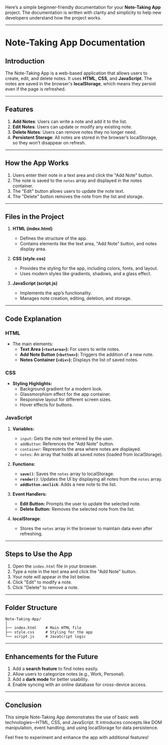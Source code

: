 Here’s a simple beginner-friendly documentation for your **Note-Taking App** project. The documentation is written with clarity and simplicity to help new developers understand how the project works.

---

# **Note-Taking App Documentation**

## **Introduction**
The Note-Taking App is a web-based application that allows users to create, edit, and delete notes. It uses **HTML**, **CSS**, and **JavaScript**. The notes are saved in the browser's **localStorage**, which means they persist even if the page is refreshed.

---

## **Features**
1. **Add Notes**: Users can write a note and add it to the list.
2. **Edit Notes**: Users can update or modify any existing note.
3. **Delete Notes**: Users can remove notes they no longer need.
4. **Persistent Storage**: All notes are stored in the browser’s localStorage, so they won’t disappear on refresh.

---

## **How the App Works**
1. Users enter their note in a text area and click the "Add Note" button.
2. The note is saved to the `notes` array and displayed in the notes container.
3. The "Edit" button allows users to update the note text.
4. The "Delete" button removes the note from the list and storage.

---

## **Files in the Project**
1. **HTML (index.html)**  
   - Defines the structure of the app.
   - Contains elements like the text area, "Add Note" button, and notes display area.

2. **CSS (style.css)**  
   - Provides the styling for the app, including colors, fonts, and layout.
   - Uses modern styles like gradients, shadows, and a glass effect.

3. **JavaScript (script.js)**  
   - Implements the app’s functionality.
   - Manages note creation, editing, deletion, and storage.

---

## **Code Explanation**

### **HTML**
- The main elements:
  - **Text Area (`<textarea>`):** For users to write notes.
  - **Add Note Button (`<button>`):** Triggers the addition of a new note.
  - **Notes Container (`<div>`):** Displays the list of saved notes.

### **CSS**
- **Styling Highlights:**
  - Background gradient for a modern look.
  - Glassmorphism effect for the app container.
  - Responsive layout for different screen sizes.
  - Hover effects for buttons.

### **JavaScript**
1. **Variables:**
   - `input`: Gets the note text entered by the user.
   - `addButton`: References the "Add Note" button.
   - `container`: Represents the area where notes are displayed.
   - `notes`: An array that holds all saved notes (loaded from localStorage).

2. **Functions:**
   - **`save()`**: Saves the `notes` array to localStorage.
   - **`render()`**: Updates the UI by displaying all notes from the `notes` array.
   - **`addButton.onclick`**: Adds a new note to the list.

3. **Event Handlers:**
   - **Edit Button:** Prompts the user to update the selected note.
   - **Delete Button:** Removes the selected note from the list.

4. **localStorage**:
   - Stores the `notes` array in the browser to maintain data even after refreshing.

---

## **Steps to Use the App**
1. Open the `index.html` file in your browser.
2. Type a note in the text area and click the "Add Note" button.
3. Your note will appear in the list below.
4. Click "Edit" to modify a note.
5. Click "Delete" to remove a note.

---

## **Folder Structure**
```
Note-Taking-App/
│
├── index.html    # Main HTML file
├── style.css     # Styling for the app
└── script.js     # JavaScript logic
```

---

## **Enhancements for the Future**
1. Add a **search feature** to find notes easily.
2. Allow users to categorize notes (e.g., Work, Personal).
3. Add a **dark mode** for better usability.
4. Enable syncing with an online database for cross-device access.

---

## **Conclusion**
This simple Note-Taking App demonstrates the use of basic web technologies—HTML, CSS, and JavaScript. It introduces concepts like DOM manipulation, event handling, and using localStorage for data persistence.

Feel free to experiment and enhance the app with additional features!